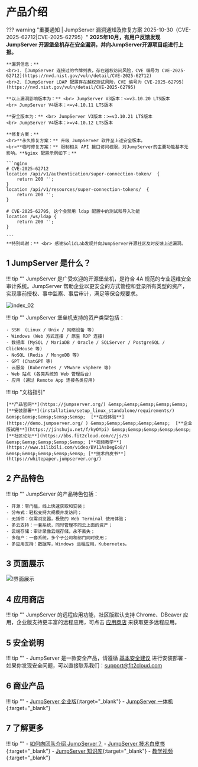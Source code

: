 # 产品介绍

??? warning "重要通知 | JumpServer 漏洞通知及修复方案 2025-10-30（CVE-2025-62712|CVE-2025-62795）"
    **2025年10月，有用户反馈发现 JumpServer 开源堡垒机存在安全漏洞，并向JumpServer开源项目组进行上报。**

    **漏洞信息：** 
    <br>1. [JumpServer 连接过的令牌列表，存在越权访问风险，CVE 编号为 CVE-2025-62712](https://nvd.nist.gov/vuln/detail/CVE-2025-62712)
    <br>2. [JumpServer LDAP 配置存在越权测试风险，CVE 编号为 CVE-2025-62795](https://nvd.nist.gov/vuln/detail/CVE-2025-62795)
    
    **以上漏洞影响版本为：** <br> JumpServer V3版本：<=v3.10.20 LTS版本
    <br> JumpServer V4版本：<=v4.10.11 LTS版本

    **安全版本为：** <br> JumpServer V3版本：>=v3.10.21 LTS版本
    <br> JumpServer V4版本：>=v4.10.12 LTS版本

    **修复方案：**
    <br>**永久修复方案：** 升级 JumpServer 软件至上述安全版本。
    <br>**临时修复方案：** 限制相关 API 接口访问权限，对JumpServer的主要功能基本无影响。**Nginx 配置示例如下：**
    
    ```nginx   
    # CVE-2025-62712
    location /api/v1/authentication/super-connection-token/  {
        return 200 '';
    }
    location /api/v1/resources/super-connection-tokens/  {
        return 200 '';
    }
    
    # CVE-2025-62795, 这个会禁用 ldap 配置中的测试和导入功能
    location /ws/ldap {
        return 200 '';
    }

    ``` 
    **特别鸣谢：** <br> 感谢SolidLab发现并向JumpServer开源社区及时反馈上述漏洞。


## 1 JumpServer 是什么？
!!! tip ""
    JumpServer 是广受欢迎的开源堡垒机，是符合 4A 规范的专业运维安全审计系统。JumpServer 帮助企业以更安全的方式管控和登录所有类型的资产，实现事前授权、事中监察、事后审计，满足等保合规要求。

![index_02](https://www.jumpserver.com/images/jumpserver-arch-light.png)

!!! tip ""
    JumpServer 堡垒机支持的资产类型包括：

    - SSH  (Linux / Unix / 网络设备 等)
    - Windows (Web 方式连接 / 原生 RDP 连接)
    - 数据库 (MySQL / MariaDB / Oracle / SQLServer / PostgreSQL / ClickHouse 等)
    - NoSQL (Redis / MongoDB 等)
    - GPT (ChatGPT 等)
    - 云服务 (Kubernetes / VMware vSphere 等)
    - Web 站点 (各类系统的 Web 管理后台)
    - 应用 (通过 Remote App 连接各类应用)

!!! tip "文档指引"

    [**产品官网**](https://jumpserver.org/) &emsp;&emsp;&emsp;&emsp;&emsp;  [**安装部署**](installation/setup_linux_standalone/requirements/) &emsp;&emsp;&emsp;&emsp;&emsp;  [**在线体验**](https://demo.jumpserver.org/ ) &emsp;&emsp;&emsp;&emsp;&emsp;  [**企业版试用**](https://jinshuju.net/f/kyOYpi) &emsp;&emsp;&emsp;&emsp;&emsp;  [**社区论坛**](https://bbs.fit2cloud.com/c/js/5) &emsp;&emsp;&emsp;&emsp;&emsp; [**视频教学**](https://www.bilibili.com/video/BV11AsDegEo8/) &emsp;&emsp;&emsp;&emsp;&emsp; [**技术白皮书**](https://whitepaper.jumpserver.org/)

## 2 产品特色
!!! tip ""
    JumpServer 的产品特色包括：

    - 开源：零门槛，线上快速获取和安装；
    - 分布式：轻松支持大规模并发访问；
    - 无插件：仅需浏览器，极致的 Web Terminal 使用体验；
    - 多云支持：一套系统，同时管理不同云上面的资产；
    - 云端存储：审计录像云端存储，永不丢失；
    - 多租户：一套系统，多个子公司和部门同时使用；
    - 多应用支持：数据库，Windows 远程应用，Kubernetes。

## 3 页面展示
![!界面展示](img/dashboard.png)

## 4 应用商店
!!! tip ""
    JumpServer 的远程应用功能，社区版默认支持 Chrome、DBeaver 应用，企业版支持更丰富的远程应用，可点击 [应用商店](https://apps.fit2cloud.com/jumpserver) 来获取更多远程应用。

## 5 安全说明
!!! tip ""
    - JumpServer 是一款安全产品，请遵循 [基本安全建议](faq/security.md) 进行安装部署
    - 如果你发现安全问题，可以直接联系我们：support@fit2cloud.com

## 6 商业产品
!!! tip ""
    - [JumpServer 企业版](https://jumpserver.org/enterprise.html){:target="_blank"}
    - [JumpServer 一体机](https://jumpserver.org/hardware.html){:target="_blank"}

## 7 了解更多
!!! tip ""
    - [如何向团队介绍 JumpServer？](https://www.fit2cloud.com/jumpserver/documents/introduce-jumpserver_202507.pdf)
    - [JumpServer 技术白皮书](https://whitepaper.jumpserver.org/){:target="_blank"}
    - [JumpServer 知识库](https://kb.fit2cloud.com/categories/jumpserver){:target="_blank"}
    - [教学视频](https://space.bilibili.com/510493147?spm_id_from=333.337.0.0){:target="_blank"}
